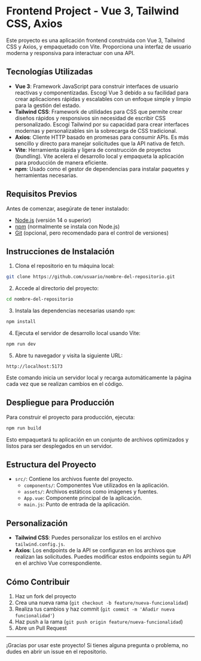 
# Frontend Project - Vue 3, Tailwind CSS, Axios

Este proyecto es una aplicación frontend construida con Vue 3, Tailwind CSS y Axios, y empaquetado con Vite. Proporciona una interfaz de usuario moderna y responsiva para interactuar con una API.

## Tecnologías Utilizadas

- **Vue 3**: Framework JavaScript para construir interfaces de usuario reactivas y componentizadas. Escogí Vue 3 debido a su facilidad para crear aplicaciones rápidas y escalables con un enfoque simple y limpio para la gestión del estado.
- **Tailwind CSS**: Framework de utilidades para CSS que permite crear diseños rápidos y responsivos sin necesidad de escribir CSS personalizado. Escogí Tailwind por su capacidad para crear interfaces modernas y personalizables sin la sobrecarga de CSS tradicional.
- **Axios**: Cliente HTTP basado en promesas para consumir APIs. Es más sencillo y directo para manejar solicitudes que la API nativa de fetch.
- **Vite**: Herramienta rápida y ligera de construcción de proyectos (bundling). Vite acelera el desarrollo local y empaqueta la aplicación para producción de manera eficiente.
- **npm**: Usado como el gestor de dependencias para instalar paquetes y herramientas necesarias.

## Requisitos Previos

Antes de comenzar, asegúrate de tener instalado:

- [Node.js](https://nodejs.org/en/) (versión 14 o superior)
- [npm](https://www.npmjs.com/) (normalmente se instala con Node.js)
- [Git](https://git-scm.com/) (opcional, pero recomendado para el control de versiones)

## Instrucciones de Instalación

1. Clona el repositorio en tu máquina local:

```bash
git clone https://github.com/usuario/nombre-del-repositorio.git
```

2. Accede al directorio del proyecto:

```bash
cd nombre-del-repositorio
```

3. Instala las dependencias necesarias usando `npm`:

```bash
npm install
```

4. Ejecuta el servidor de desarrollo local usando Vite:

```bash
npm run dev
```

5. Abre tu navegador y visita la siguiente URL:

```
http://localhost:5173
```

Este comando inicia un servidor local y recarga automáticamente la página cada vez que se realizan cambios en el código.

## Despliegue para Producción

Para construir el proyecto para producción, ejecuta:

```bash
npm run build
```

Esto empaquetará tu aplicación en un conjunto de archivos optimizados y listos para ser desplegados en un servidor.

## Estructura del Proyecto

- `src/`: Contiene los archivos fuente del proyecto.
  - `components/`: Componentes Vue utilizados en la aplicación.
  - `assets/`: Archivos estáticos como imágenes y fuentes.
  - `App.vue`: Componente principal de la aplicación.
  - `main.js`: Punto de entrada de la aplicación.

## Personalización

- **Tailwind CSS**: Puedes personalizar los estilos en el archivo `tailwind.config.js`.
- **Axios**: Los endpoints de la API se configuran en los archivos que realizan las solicitudes. Puedes modificar estos endpoints según tu API en el archivo Vue correspondiente.

## Cómo Contribuir

1. Haz un fork del proyecto
2. Crea una nueva rama (`git checkout -b feature/nueva-funcionalidad`)
3. Realiza tus cambios y haz commit (`git commit -m 'Añadir nueva funcionalidad'`)
4. Haz push a la rama (`git push origin feature/nueva-funcionalidad`)
5. Abre un Pull Request

---

¡Gracias por usar este proyecto! Si tienes alguna pregunta o problema, no dudes en abrir un issue en el repositorio.
